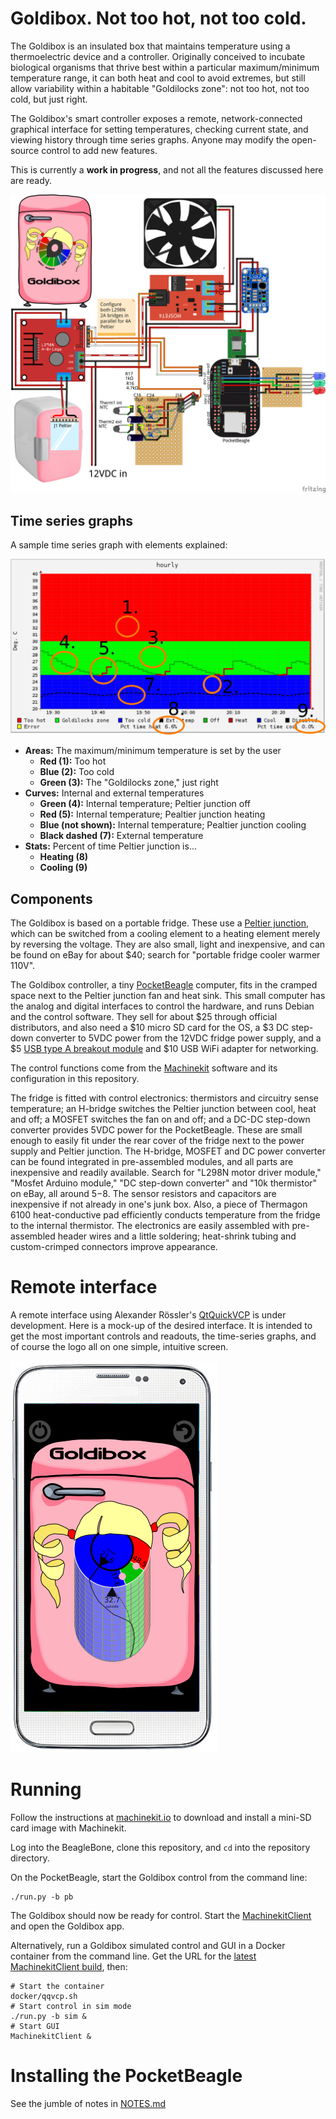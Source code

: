 # Goldibox.  Not too hot, not too cold.

The Goldibox is an insulated box that maintains temperature using a
thermoelectric device and a controller.  Originally conceived to
incubate biological organisms that thrive best within a particular
maximum/minimum temperature range, it can both heat and cool to avoid
extremes, but still allow variability within a habitable "Goldilocks
zone":  not too hot, not too cold, but just right.

The Goldibox's smart controller exposes a remote, network-connected
graphical interface for setting temperatures, checking current state,
and viewing history through time series graphs.  Anyone may modify the
open-source control to add new features.

This is currently a **work in progress**, and not all the features
discussed here are ready.

![Goldibox](images/goldibox_breadboard.png)

## Time series graphs

A sample time series graph with elements explained:

![Time series graph](images/goldibox-logger.sample-1.png)

- **Areas:**  The maximum/minimum temperature is set by the user
  - **Red (1):**  Too hot
  - **Blue (2):**  Too cold
  - **Green (3):**  The "Goldilocks zone," just right
- **Curves:**  Internal and external temperatures
  - **Green (4):**  Internal temperature; Peltier junction off
  - **Red (5):**  Internal temperature; Pealtier junction heating
  - **Blue (not shown):**  Internal temperature; Pealtier junction
    cooling
  - **Black dashed (7):**  External temperature
- **Stats:**  Percent of time Peltier junction is...
  - **Heating (8)**
  - **Cooling (9)**

## Components

The Goldibox is based on a portable fridge.  These use a [Peltier
junction][wiki-peltier], which can be switched from a cooling element
to a heating element merely by reversing the voltage.  They are also
small, light and inexpensive, and can be found on eBay for about $40;
search for "portable fridge cooler warmer 110V".

The Goldibox controller, a tiny [PocketBeagle][pocketbeagle] computer,
fits in the cramped space next to the Peltier junction fan and heat
sink.  This small computer has the analog and digital interfaces to
control the hardware, and runs Debian and the control software.  They
sell for about $25 through official distributors, and also need a $10
micro SD card for the OS, a $3 DC step-down converter to 5VDC power
from the 12VDC fridge power supply,  and a $5 [USB type A breakout
module][usb-breakout] and $10 USB WiFi adapter for networking.

The control functions come from the [Machinekit][machinekit] software
and its configuration in this repository.

The fridge is fitted with control electronics:  thermistors and
circuitry sense temperature; an H-bridge switches the Peltier junction
between cool, heat and off; a MOSFET switches the fan on and off; and
a DC-DC step-down converter provides 5VDC power for the PocketBeagle.
These are small enough to easily fit under the rear cover of the
fridge next to the power supply and Peltier junction.  The H-bridge,
MOSFET and DC power converter can be found integrated in pre-assembled
modules, and all parts are inexpensive and readily available.  Search
for "L298N motor driver module," "Mosfet Arduino module," "DC
step-down converter" and "10k thermistor" on eBay, all around $5-$8.
The sensor resistors and capacitors are inexpensive if not already in
one's junk box.  Also, a piece of Thermagon 6100 heat-conductive pad
efficiently conducts temperature from the fridge to the internal
thermistor.  The electronics are easily assembled with pre-assembled
header wires and a little soldering; heat-shrink tubing and
custom-crimped connectors improve appearance.

[wiki-peltier]: https://en.wikipedia.org/wiki/Thermoelectric_cooling
[pocketbeagle]: https://beagleboard.org/pocket
[usb-breakout]: https://github.com/zultron/fritzing-parts/tree/master/pocketbeagle-usb-type-a
[machinekit]: http://www.machinekit.io/

# Remote interface

A remote interface using Alexander Rössler's [QtQuickVCP][qqvcp] is
under development.  Here is a mock-up of the desired interface.  It is
intended to get the most important controls and readouts, the
time-series graphs, and of course the logo all on one simple,
intuitive screen.

![GUI mock-up](images/artists_vision.png)

[qqvcp]: https://github.com/qtquickvcp/QtQuickVcp

# Running

Follow the instructions at [machinekit.io][machinekit.io] to download
and install a mini-SD card image with Machinekit.

Log into the BeagleBone, clone this repository, and `cd` into the
repository directory.

On the PocketBeagle, start the Goldibox control from the command line:

    ./run.py -b pb

The Goldibox should now be ready for control.  Start the
[MachinekitClient][qqvcp] and open the Goldibox app.

Alternatively, run a Goldibox simulated control and GUI in a Docker
container from the command line.  Get the URL for the [latest
MachinekitClient build][mkclient-dl], then:

    # Start the container
    docker/qqvcp.sh
    # Start control in sim mode
    ./run.py -b sim &
    # Start GUI
    MachinekitClient &

[machinekit.io]: http://machinekit.io
[qqvcp]: https://github.com/qtquickvcp/QtQuickVcp
[mkclient-dl]: https://bintray.com/machinekoder/MachinekitClient-Development/MachinekitClient_Development-Linux-master-x64/#files/

# Installing the PocketBeagle

See the jumble of notes in [NOTES.md](NOTES.md)

